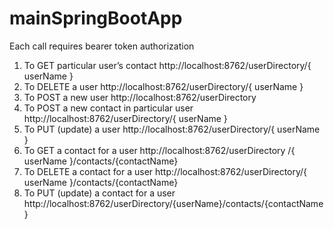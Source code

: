 # mainSpringBootApp

Each call requires bearer token authorization
1.	To GET particular user’s contact
	http://localhost:8762/userDirectory/{ userName }
2.	To DELETE a user
http://localhost:8762/userDirectory/{ userName }
3.	To POST a new user 
http://localhost:8762/userDirectory
4.	To POST a new contact in particular user
http://localhost:8762/userDirectory/{ userName }
5.	To PUT (update) a user
http://localhost:8762/userDirectory/{ userName }
6.	To GET a contact for a user
http://localhost:8762/userDirectory /{ userName }/contacts/{contactName}
7.	To DELETE a contact for a user
http://localhost:8762/userDirectory/{ userName }/contacts/{contactName}
8.	To PUT (update) a contact for a user
http://localhost:8762/userDirectory/{userName}/contacts/{contactName}
